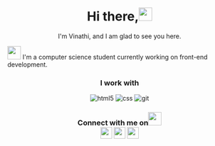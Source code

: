 <div align="center">
<h1>Hi there,<img src="https://emojis.slackmojis.com/emojis/images/1643516975/30307/meow_derpy.png?1643516975" width="30"/></h1>

<p>I'm Vinathi, and I am glad to see you here.</p>
</div>

<p><img src="https://emojis.slackmojis.com/emojis/images/1643515239/12570/meow_bounce.gif?1643515239" width="30"/> I'm a computer science student currently working on front-end development.</p>
<div align="center">

<h3>I work with</h3>

<p>
<img alt="html5" src="https://img.shields.io/badge/-HTML5-E34F26?style=flat-square&logo=html5&logoColor=white" />
  <img alt="css" src="https://img.shields.io/badge/-CSS3-3a87ad?style=flat-square&logo=css3&logoColor=white" />
  <img alt="git" src="https://img.shields.io/badge/-Git-F05032?style=flat-square&logo=git&logoColor=white" />
  
</p>

<h3>Connect with me on<img src="https://emojis.slackmojis.com/emojis/images/1643515630/16521/meow_photobombpuffy.png?1643515630" width="30"</h3>
 <br>
<div> <a href="https://hashnode.com/@vinathi17" target="_blank" rel="noreferrer"><img src="https://raw.githubusercontent.com/danielcranney/readme-generator/main/public/icons/socials/hashnode.svg" width="26" height="26" /></a> 
<a href="www.linkedin.com/in/vinathi-vissapragada-67427123a" target="_blank" rel="noreferrer"><img src="https://raw.githubusercontent.com/danielcranney/readme-generator/main/public/icons/socials/linkedin.svg" width="26" height="26" /></a> 
<a href=https://twitter.com/vv_writes" target="_blank" rel="noreferrer"><img src="https://raw.githubusercontent.com/danielcranney/readme-generator/main/public/icons/socials/twitter.svg" width="26" height="26" /></a></div>



</div>
